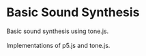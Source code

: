 # Basic Sound Synthesis
Basic sound synthesis using tone.js.<br />
<br />
Implementations of p5.js and tone.js.<br />

